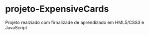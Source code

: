 # projeto-ExpensiveCards
 Projeto realziado com firnalizade de aprendizado em HML5/CSS3 e JavaScript
